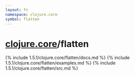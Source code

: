 ```yaml
---
layout: fn
namespace: clojure.core
symbol: flatten
---
```


# [clojure.core](../)/flatten

{% include 1.5.1/clojure.core/flatten/docs.md %}
{% include 1.5.1/clojure.core/flatten/examples.md %}
{% include 1.5.1/clojure.core/flatten/src.md %}


